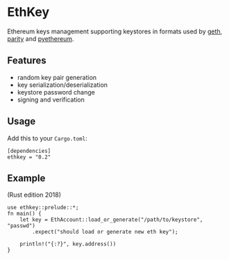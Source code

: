 # EthKey
Ethereum keys management supporting keystores in formats used by
[geth](https://github.com/ethereum/go-ethereum),
[parity](https://github.com/paritytech/parity-ethereum)
and
[pyethereum](https://github.com/ethereum/pyethereum).

## Features
  * random key pair generation
  * key serialization/deserialization
  * keystore password change
  * signing and verification

## Usage
Add this to your `Cargo.toml`:

```
[dependencies]
ethkey = "0.2"
```

## Example
(Rust edition 2018)
```
use ethkey::prelude::*;
fn main() {
    let key = EthAccount::load_or_generate("/path/to/keystore", "passwd")
        .expect("should load or generate new eth key");

    println!("{:?}", key.address())
}
```